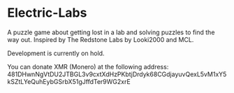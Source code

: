 # Electric-Labs
A puzzle game about getting lost in a lab and solving puzzles to find the way out.
Inspired by The Redstone Labs by Looki2000 and MCL.



Development is currently on hold.

You can donate XMR (Monero) at the following address: 481DHwnNgVtDU2JTBGL3v9cxtXdHzPKbtjDrdyk68CGdjayuvQexL5vM1xY5kSZtLYeQuhEybGSrbX51gJffdTer9WG2xrE
